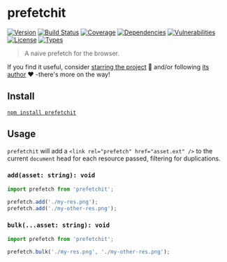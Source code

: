 # prefetchit

[![Version](https://img.shields.io/npm/v/prefetchit.svg)](https://www.npmjs.com/package/prefetchit)
[![Build Status](https://img.shields.io/travis/rafamel/armory/master.svg)](https://travis-ci.org/rafamel/armory)
[![Coverage](https://img.shields.io/coveralls/rafamel/armory/master.svg)](https://coveralls.io/github/rafamel/armory)
[![Dependencies](https://img.shields.io/david/rafamel/armory.svg?path=packages%2Fprefetchit)](https://david-dm.org/rafamel/armory.svg?path=packages%2Fprefetchit)
[![Vulnerabilities](https://img.shields.io/snyk/vulnerabilities/npm/prefetchit.svg)](https://snyk.io/test/npm/prefetchit)
[![License](https://img.shields.io/github/license/rafamel/armory.svg)](https://github.com/rafamel/armory/blob/master/LICENSE)
[![Types](https://img.shields.io/npm/types/prefetchit.svg)](https://www.npmjs.com/package/prefetchit)

> A naive prefetch for the browser.

If you find it useful, consider [starring the project](https://github.com/rafamel/prefetchit) 💪 and/or following [its author](https://github.com/rafamel) ❤️ -there's more on the way!

## Install

[`npm install prefetchit`](https://www.npmjs.com/package/prefetchit)

## Usage

`prefetchit` will add a `<link rel="prefetch" href="asset.ext" />` to the current `document` head for each resource passed, filtering for duplications.

### `add(asset: string): void`

```javascript
import prefetch from 'prefetchit';

prefetch.add('./my-res.png');
prefetch.add('./my-other-res.png');
```

### `bulk(...asset: string): void`

```javascript
import prefetch from 'prefetchit';

prefetch.bulk('./my-res.png', './my-other-res.png');
```
